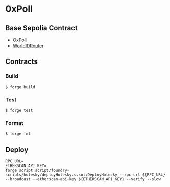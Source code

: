 # 0xPoll

## Base Sepolia Contract

- OxPoll
- [WorldIDRouter](https://sepolia.basescan.org/address/0x42FF98C4E85212a5D31358ACbFe76a621b50fC02#code)

## Contracts

### Build

```shell
$ forge build
```

### Test

```shell
$ forge test
```

### Format

```shell
$ forge fmt
```

## Deploy

```
RPC_URL=
ETHERSCAN_API_KEY=
forge script script/foundry-scripts/holesky/deployHolesky.s.sol:DeployHolesky --rpc-url ${RPC_URL}  --broadcast --etherscan-api-key ${ETHERSCAN_API_KEY} --verify --slow
```
